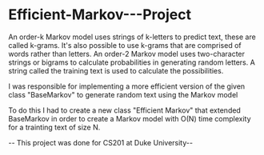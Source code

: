 # Efficient-Markov---Project

An order-k Markov model uses strings of k-letters to predict text, these are called k-grams. It's also possible to use k-grams that are comprised of words rather than letters. An order-2 Markov model uses two-character strings or bigrams to calculate probabilities in generating random letters. A string called the training text is used to calculate the possibilities. 

I was responsible for implementing a more efficient version of the given class "BaseMarkov" to generate random text using the Markov model

To do this I had to create a new class "Efficient Markov" that extended BaseMarkov in order to create a Markov model with O(N) time complexity for a trainting text of size N. 

-- This project was done for CS201 at Duke University--
